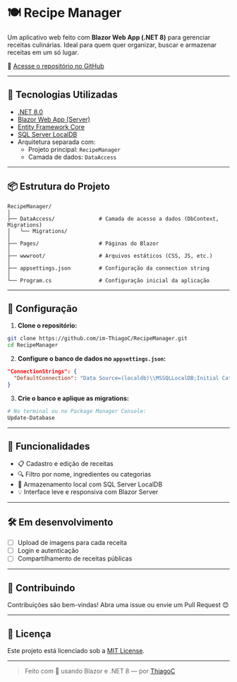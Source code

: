 ﻿# 🍽️ Recipe Manager

Um aplicativo web feito com **Blazor Web App (.NET 8)** para gerenciar receitas culinárias. Ideal para quem quer organizar, buscar e armazenar receitas em um só lugar.

🔗 [Acesse o repositório no GitHub](https://github.com/im-ThiagoC/RecipeManager)

---

## 🚀 Tecnologias Utilizadas

- [.NET 8.0](https://dotnet.microsoft.com/)
- [Blazor Web App (Server)](https://learn.microsoft.com/en-us/aspnet/core/blazor/)
- [Entity Framework Core](https://learn.microsoft.com/en-us/ef/core/)
- [SQL Server LocalDB](https://learn.microsoft.com/en-us/sql/database-engine/configure-windows/sql-server-express-localdb)
- Arquitetura separada com:
  - Projeto principal: `RecipeManager`
  - Camada de dados: `DataAccess`

---

## 📦 Estrutura do Projeto

```
RecipeManager/
│
├── DataAccess/              # Camada de acesso a dados (DbContext, Migrations)
│   └── Migrations/
│
├── Pages/                   # Páginas do Blazor
│
├── wwwroot/                 # Arquivos estáticos (CSS, JS, etc.)
│
├── appsettings.json         # Configuração da connection string
│
└── Program.cs               # Configuração inicial da aplicação
```

---

## 🔧 Configuração

1. **Clone o repositório:**

```bash
git clone https://github.com/im-ThiagoC/RecipeManager.git
cd RecipeManager
```

2. **Configure o banco de dados no `appsettings.json`:**

```json
"ConnectionStrings": {
  "DefaultConnection": "Data Source=(localdb)\\MSSQLLocalDB;Initial Catalog=RecipeManager;Integrated Security=True"
}
```

3. **Crie o banco e aplique as migrations:**

```bash
# No terminal ou no Package Manager Console:
Update-Database
```

---

## 🧪 Funcionalidades

- 📋 Cadastro e edição de receitas
- 🔍 Filtro por nome, ingredientes ou categorias
- 📁 Armazenamento local com SQL Server LocalDB
- 💡 Interface leve e responsiva com Blazor Server

---

## 🛠️ Em desenvolvimento

- [ ] Upload de imagens para cada receita
- [ ] Login e autenticação
- [ ] Compartilhamento de receitas públicas

---

## 🤝 Contribuindo

Contribuições são bem-vindas! Abra uma issue ou envie um Pull Request 😊

---

## 📜 Licença

Este projeto está licenciado sob a [MIT License](LICENSE).

---

> Feito com 💙 usando Blazor e .NET 8 — por [ThiagoC](https://github.com/im-ThiagoC)
